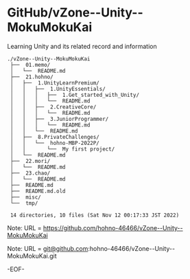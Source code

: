 # GitHub/vZone--Unity--MokuMokuKai

Learning Unity and its related record and information

    ./vZone--Unity--MokuMokuKai
     ├──  01.memo/
     │   └──  README.md
     ├──  21.hohno/
     │   ├──  1.UnityLearnPremium/
     │   │   ├──  1.UnityEssentials/
     │   │   │   ├──  1.Get_started_with_Unity/
     │   │   │   └──  README.md
     │   │   ├──  2.CreativeCore/
     │   │   │   └──  README.md
     │   │   ├──  3.JuniorProgrammer/
     │   │   │   └──  README.md
     │   │   └──  README.md
     │   ├──  8.PrivateChallenges/
     │   │   └──  hohno-MBP-2022P/
     │   │       └──  My first project/
     │   └──  README.md
     ├──  22.mori/
     │   └──  README.md
     ├──  23.chao/
     │   └──  README.md
     ├──  README.md
     ├──  README.md.old
     ├──  misc/
     └──  tmp/
     
     14 directories, 10 files (Sat Nov 12 00:17:33 JST 2022)


Note: URL = https://github.com/hohno-46466/vZone--Unity--MokuMokuKai

Note: URL = git@github.com:hohno-46466/vZone--Unity--MokuMokuKai.git

-EOF-
